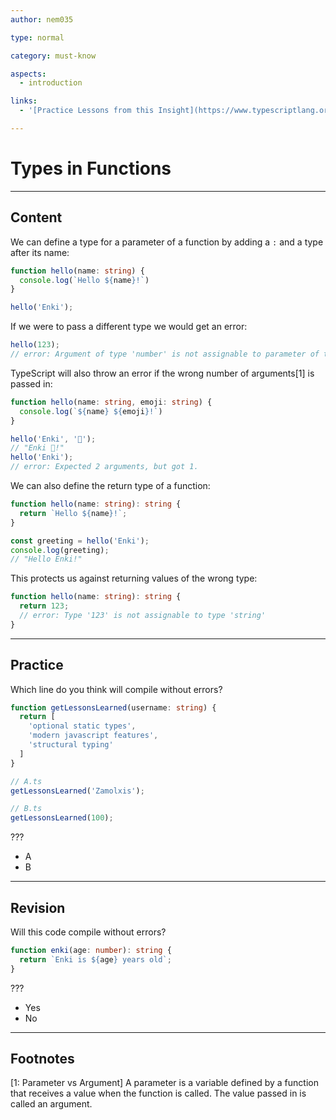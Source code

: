 ```yaml
---
author: nem035

type: normal

category: must-know

aspects:
  - introduction

links:
  - '[Practice Lessons from this Insight](https://www.typescriptlang.org/play/index.html?ssl=1&ssc=1&pln=7&pc=14#code/GYVwdgxgLglg9mABACwKYBt1wBRgIYC2qAXIgM5QBOMYA5gDSKoFwBWMpF1dAlJ1TVqIA3gChEiSqighKSAAYASYfiIBfRMuZsYagITyA3KLWjREBBUS0p0wYgC8KDFmwByAKJgA1jDeM3QF4NwGkdtx5jCzAyOHRUADosWmwbVDteYwB6DMQAIi9fRBC9HKA){website}'

---
```


# Types in Functions

---
## Content

We can define a type for a parameter of a function by adding a `:` and a type after its name:

```ts
function hello(name: string) {
  console.log(`Hello ${name}!`)
}

hello('Enki');
```

If we were to pass a different type we would get an error:

```ts
hello(123);
// error: Argument of type 'number' is not assignable to parameter of type 'string'.
```

TypeScript will also throw an error if the wrong number of arguments[1] is passed in:

```ts
function hello(name: string, emoji: string) {
  console.log(`${name} ${emoji}!`)
}

hello('Enki', '👋');
// "Enki 👋!"
hello('Enki');
// error: Expected 2 arguments, but got 1.
```

We can also define the return type of a function:

```ts
function hello(name: string): string {
  return `Hello ${name}!`;
}

const greeting = hello('Enki');
console.log(greeting);
// "Hello Enki!"
```

This protects us against returning values of the wrong type:

```ts
function hello(name: string): string {
  return 123;
  // error: Type '123' is not assignable to type 'string'
}
```

---
## Practice

Which line do you think will compile without errors?

```ts
function getLessonsLearned(username: string) {
  return [
    'optional static types',
    'modern javascript features',
    'structural typing'
  ]
}

// A.ts
getLessonsLearned('Zamolxis');

// B.ts
getLessonsLearned(100);
```

???

* A
* B

---
## Revision

Will this code compile without errors?

```ts
function enki(age: number): string {
  return `Enki is ${age} years old`;
}
```

???

* Yes
* No

---
## Footnotes

[1: Parameter vs Argument]
A parameter is a variable defined by a function that receives a value when the function is called. The value passed in is called an argument.
